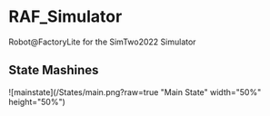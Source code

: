 # RAF_Simulator
Robot@FactoryLite for the SimTwo2022 Simulator

## State Mashines

![mainstate](/States/main.png?raw=true "Main State" width="50%" height="50%")
